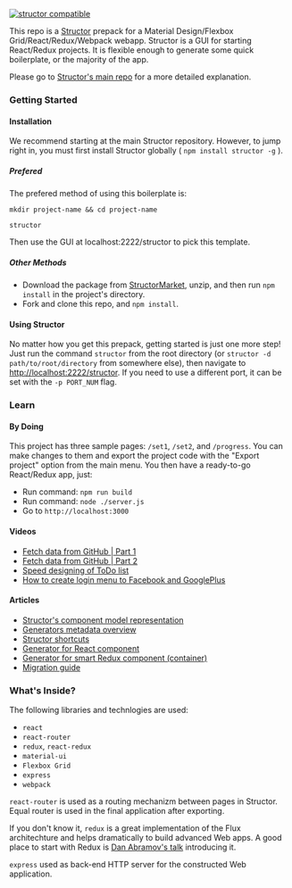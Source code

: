 [![structor compatible](https://img.shields.io/badge/structor%20compatible-v0.2.8-0077dd.svg?style=flat)](http://helmetrex.com)

This repo is a [Structor](https://github.com/ipselon/structor/) prepack for a Material Design/Flexbox Grid/React/Redux/Webpack webapp. Structor is a GUI for starting React/Redux projects. It is flexible enough to generate some quick boilerplate, or the majority of the app. 

Please go to [Structor's main repo](https://github.com/ipselon/structor/) for a more detailed explanation.

### Getting Started
#### Installation

We recommend starting at the main Structor repository. However, to jump right in, you must first install Structor globally ( ```npm install structor -g``` ).

##### Prefered

The prefered method of using this boilerplate is:

```
mkdir project-name && cd project-name

structor
```
Then use the GUI at localhost:2222/structor to pick this template.

##### Other Methods

* Download the package from [StructorMarket](http://www.helmetrex.com), unzip, and then run ```npm install``` in the project's directory.
* Fork and clone this repo, and ```npm install```.

#### Using Structor
No matter how you get this prepack, getting started is just one more step! Just run the command ```structor``` from the root directory (or ```structor -d path/to/root/directory``` from somewhere else), then navigate to [http://localhost:2222/structor](http://localhost:2222/structor). If you need to use a different port, it can be set with the ```-p PORT_NUM``` flag.

### Learn

#### By Doing

This project has three sample pages: ```/set1```, ```/set2```, and ```/progress```. You can make changes to them and export the project code with the "Export project" option from the main menu. You then have a ready-to-go React/Redux app, just:

* Run command: ```npm run build```
* Run command: ```node ./server.js```
* Go to ```http://localhost:3000```

#### Videos

* [Fetch data from GitHub | Part 1](https://www.youtube.com/watch?v=AY65e6Ry_rY)
* [Fetch data from GitHub | Part 2](https://www.youtube.com/watch?v=JLz8B0XJPyk)
* [Speed designing of ToDo list](https://www.youtube.com/watch?v=PggnIYdaJFI&list=PLAcaUOtEwjoR_U6eE2HQEXwkefeVESix1&index=3)
* [How to create login menu to Facebook and GooglePlus](https://www.youtube.com/watch?v=Ks2tWAJvDqo&list=PLAcaUOtEwjoR_U6eE2HQEXwkefeVESix1&index=4)

#### Articles

* [Structor's component model representation](https://github.com/ipselon/structor/wiki/Structor's-component-model-representation)
* [Generators metadata overview](https://github.com/ipselon/structor/wiki/Generators-metadata-overview)
* [Structor shortcuts](https://github.com/ipselon/structor/wiki/Structor-shortcuts)
* [Generator for React component](https://github.com/ipselon/material-ui-prepack/wiki/Generator-for-React-component)
* [Generator for smart Redux component (container)](https://github.com/ipselon/material-ui-prepack/wiki/Generator-for-smart-Redux-component-(container))
* [Migration guide](https://github.com/ipselon/material-ui-prepack/wiki/Migration-guide)

### What's Inside?
The following libraries and technlogies are used:
* ```react```
* ```react-router```
* ```redux```, ```react-redux```
* ```material-ui```
* ```Flexbox Grid```
* ```express```
* ```webpack```
 
```react-router``` is used as a routing mechanizm between pages in Structor. 
Equal router is used in the final application after exporting.

If you don't know it, ```redux``` is a great implementation of the Flux architechture and helps dramatically to build advanced Web apps. A good place to start with Redux is [Dan Abramov's talk](https://www.youtube.com/watch?v=xsSnOQynTHs) introducing it.

```express``` used as back-end HTTP server for the constructed Web application.
<br/>
<br/>
